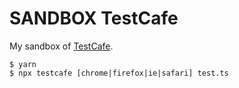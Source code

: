 # SANDBOX TestCafe

My sandbox of [TestCafe](https://github.com/DevExpress/testcafe).

```shell
$ yarn
$ npx testcafe [chrome|firefox|ie|safari] test.ts
```
